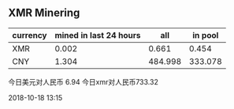 ## XMR Minering

|currency|mined in last 24 hours|all|in pool|
|---|---|---|---|
|XMR|0.002|0.661|0.454|
|CNY|1.304|484.998|333.078|

今日美元对人民币 6.94	今日xmr对人民币733.32


2018-10-18 13:15